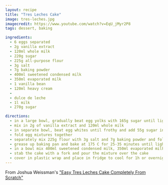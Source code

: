 ```yaml
---
layout: recipe
title: "Tres Leches Cake"
image: tres-leches.jpg
imagecredit: https://www.youtube.com/watch?v=EqU_jMyr2P8
tags: dessert, baking

ingredients:
  - 6 eggs separated
  - 2g vanilla extract
  - 120ml whole milk
  - 220g sugar
  - 225g all-purpose flour
  - 3g salt
  - 7g baking powder
  - 400ml sweetened condensed milk
  - 350ml evaporated milk
  - 1 vanilla bean
  - 120ml heavy cream
  -
  - dulce de leche
  - 1l milk
  - 270g sugar

directions:
  - in a large bowl, gradually beat egg yolks with 165g sugar until light and creamy
  - mix in 2g of vanilla extract and 120ml whole milk
  - in separate bowl, beat egg whites until frothy and add 55g sugar in batches
  - fold egg mixtures together
  - separately mix 225g flour with 3g salt and 7g baking powder and fold together into the egg mixture dough
  - grease up baking pan and bake at 175 C for 25-35 minutes until lightly brown, let it cool down
  - in a bowl mix 400ml sweetened condensed milk, 350ml evaporated milk, 1 vanilla bean and 120ml heavy cream until thoroughly combined
  - stab the cake with a fork and pour the mixture over the cake
  - cover in plastic wrap and place in fridge to cool for 1h or overnight
---
```


From Joshua Weissman's ["Easy Tres Leches Cake Completely From Scratch"](https://www.youtube.com/watch?v=EqU_jMyr2P8)

